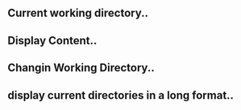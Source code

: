 ## Current working directory..
## Display Content..
## Changin Working Directory..
## display current directories in a long format..
